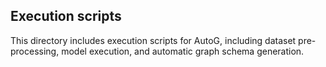## Execution scripts

This directory includes execution scripts for AutoG, including dataset pre-processing, model execution, and automatic graph schema generation.